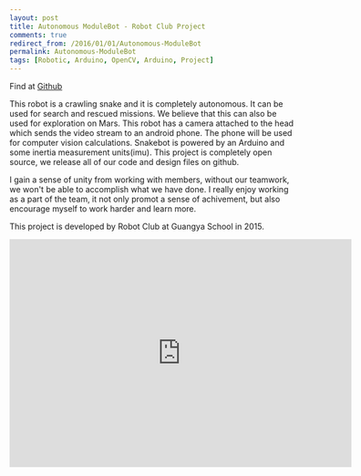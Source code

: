 ```yaml
---
layout: post
title: Autonomous ModuleBot - Robot Club Project
comments: true
redirect_from: /2016/01/01/Autonomous-ModuleBot
permalink: Autonomous-ModuleBot
tags: [Robotic, Arduino, OpenCV, Arduino, Project]
---
```

Find <a href="https://github.com/ExiaSR/SnakeRobot"><i class="fa fa-code" aria-hidden="true"></i></a> at <a href="https://github.com/ExiaSR/SnakeRobot"><i class="fa fa-github" aria-hidden="true"></i> Github</a>

This robot is a crawling snake and it is completely autonomous. It can be used for search and rescued missions. We believe that this can also be used for exploration on Mars. This robot has a camera attached to the head which sends the video stream to an android phone. The phone will be used for computer vision calculations. Snakebot is powered by an Arduino and some inertia measurement units(imu). This project is completely open source, we release all of our code and design files on github.

I gain a sense of unity from working with members, without our teamwork, we won't be able to accomplish what we have done. I really enjoy working as a part of the team, it not only promot a sense of achivement, but also encourage myself to work harder and learn more.

This project is developed by Robot Club at Guangya School in 2015.


<div class="container">
    <div class="row">
        <div align="center">
           <iframe width="600" height="400" align="middle" src="https://www.youtube.com/embed/j3M8-AIwa54" frameborder="0" allowfullscreen></iframe>
        </div>
     </div>
</div>
